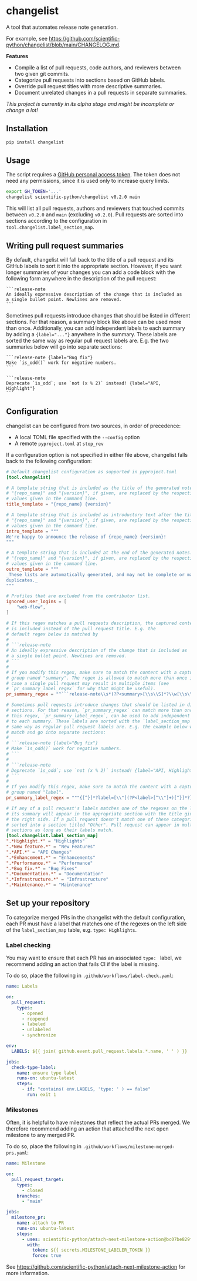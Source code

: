 # changelist

A tool that automates release note generation.

For example, see
https://github.com/scientific-python/changelist/blob/main/CHANGELOG.md.

**Features**

- Compile a list of pull requests, code authors, and reviewers between
  two given git commits.
- Categorize pull requests into sections based on GitHub labels.
- Override pull request titles with more descriptive summaries.
- Document unrelated changes in a pull requests in separate summaries.

_This project is currently in its alpha stage and might be incomplete or change a lot!_

## Installation

```sh
pip install changelist
```

## Usage

The script requires a [GitHub personal access
token](https://docs.github.com/en/authentication/keeping-your-account-and-data-secure/managing-your-personal-access-tokens).
The token does not need any permissions, since it is used only to
increase query limits.

```sh
export GH_TOKEN='...'
changelist scientific-python/changelist v0.2.0 main
```

This will list all pull requests, authors and reviewers that touched commits
between `v0.2.0` and `main` (excluding `v0.2.0`).
Pull requests are sorted into sections according to the configuration in
`tool.changelist.label_section_map`.

## Writing pull request summaries

By default, changelist will fall back to the title of a pull request and its
GitHub labels to sort it into the appropriate section. However, if you want
longer summaries of your changes you can add a code block with the following
form anywhere in the description of the pull request:

    ```release-note
    An ideally expressive description of the change that is included as
    a single bullet point. Newlines are removed.
    ```

Sometimes pull requests introduce changes that should be listed in different
sections. For that reason, a summary block like above can be used more than
once. Additionally, you can add independent labels to each summary by adding a
`{label="..."}` anywhere in the summary. These labels are sorted the same way
as regular pull request labels are. E.g. the two summaries below will go into
separate sections:

    ```release-note {label="Bug fix"}
    Make `is_odd()` work for negative numbers.
    ```

    ```release-note
    Deprecate `ìs_odd`; use `not (x % 2)` instead! {label="API, Highlight"}
    ```

## Configuration

changelist can be configured from two sources, in order of precedence:

- A local TOML file specified with the `--config` option
- A remote `pyproject.toml` at `stop_rev`

If a configuration option is not specified in either file above, changelist
falls back to the following configuration:

<!--- Changes to the following block are overridden by a pre-commit hook! --->
<!--- begin default_config.toml --->

````toml
# Default changelist configuration as supported in pyproject.toml
[tool.changelist]

# A template string that is included as the title of the generated notes.
# "{repo_name}" and "{version}", if given, are replaced by the respective
# values given in the command line.
title_template = "{repo_name} {version}"

# A template string that is included as introductory text after the title.
# "{repo_name}" and "{version}", if given, are replaced by the respective
# values given in the command line.
intro_template = """
We're happy to announce the release of {repo_name} {version}!
"""

# A template string that is included at the end of the generated notes.
# "{repo_name}" and "{version}", if given, are replaced by the respective
# values given in the command line.
outro_template = """
_These lists are automatically generated, and may not be complete or may contain
duplicates._
"""

# Profiles that are excluded from the contributor list.
ignored_user_logins = [
    "web-flow",
]

# If this regex matches a pull requests description, the captured content
# is included instead of the pull request title. E.g. the
# default regex below is matched by
#
# ```release-note
# An ideally expressive description of the change that is included as
# a single bullet point. Newlines are removed.
# ```
#
# If you modify this regex, make sure to match the content with a capture
# group named "summary". The regex is allowed to match more than once in which
# case a single pull request may result in multiple items (see
# `pr_summary_label_regex` for why that might be useful).
pr_summary_regex = "^```release-note\\s*(?P<summary>[\\s\\S]*?\\w[\\s\\S]*?)\\s*^```"

# Sometimes pull requests introduce changes that should be listed in different
# sections. For that reason, `pr_summary_regex` can match more than once and
# this regex, `pr_summary_label_regex`, can be used to add independent labels
# to each summary. These labels are sorted with the `label_section_map` the
# same way as regular pull request labels are. E.g. the example below will both
# match and go into separate sections:
#
# ```release-note {label="Bug fix"}
# Make `is_odd()` work for negative numbers.
# ```
#
# ```release-note
# Deprecate `ìs_odd`; use `not (x % 2)` instead! {label="API, Highlight"}
# ```
#
# If you modify this regex, make sure to match the content with a capture
# group named "label".
pr_summary_label_regex = """{[^}]*?label=[\\"](?P<label>[^\\"]+)[^}]*?}"""

# If any of a pull request's labels matches one of the regexes on the left side
# its summary will appear in the appropriate section with the title given on
# the right side. If a pull request doesn't match one of these categories it is
# sorted into a section titled "Other". Pull request can appear in multiple
# sections as long as their labels match.
[tool.changelist.label_section_map]
".*Highlight.*" = "Highlights"
".*New feature.*" = "New Features"
".*API.*" = "API Changes"
".*Enhancement.*" = "Enhancements"
".*Performance.*" = "Performance"
".*Bug fix.*" = "Bug Fixes"
".*Documentation.*" = "Documentation"
".*Infrastructure.*" = "Infrastructure"
".*Maintenance.*" = "Maintenance"
````

<!--- end default_config.toml --->

## Set up your repository

To categorize merged PRs in the changelist with the default configuration, each
PR must have a label that matches one of the regexes on the left side of the
`label_section_map` table, e.g. `type: Highlights`.

### Label checking

You may want to ensure that each PR has an associated `type: ` label,
we recommend adding an action that fails CI if the label is missing.

To do so, place the following in `.github/workflows/label-check.yaml`:

<!--- Changes to the following block are overridden by a pre-commit hook! --->
<!--- begin label-check.yaml --->

```yaml
name: Labels

on:
  pull_request:
    types:
      - opened
      - reopened
      - labeled
      - unlabeled
      - synchronize

env:
  LABELS: ${{ join( github.event.pull_request.labels.*.name, ' ' ) }}

jobs:
  check-type-label:
    name: ensure type label
    runs-on: ubuntu-latest
    steps:
      - if: "contains( env.LABELS, 'type: ' ) == false"
        run: exit 1
```

<!--- end label-check.yaml --->

### Milestones

Often, it is helpful to have milestones that reflect the actual PRs
merged. We therefore recommend adding an action that attached the
next open milestone to any merged PR.

To do so, place the following in `.github/workflows/milestone-merged-prs.yaml`:

<!--- Changes to the following block are overridden by a pre-commit hook! --->
<!--- begin milestone-merged-prs.yaml --->

```yaml
name: Milestone

on:
  pull_request_target:
    types:
      - closed
    branches:
      - "main"

jobs:
  milestone_pr:
    name: attach to PR
    runs-on: ubuntu-latest
    steps:
      - uses: scientific-python/attach-next-milestone-action@bc07be829f693829263e57d5e8489f4e57d3d420
        with:
          token: ${{ secrets.MILESTONE_LABELER_TOKEN }}
          force: true
```

<!--- end milestone-merged-prs.yaml --->

See https://github.com/scientific-python/attach-next-milestone-action for more information.
